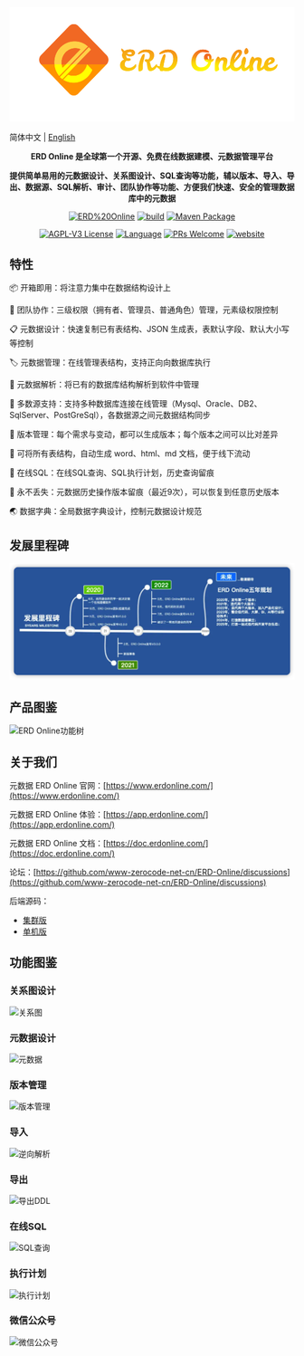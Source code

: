 ![Logo](img/logo.png)

简体中文 | [English](README.en-us.md)


<p align="center"><strong>ERD Online 是全球第一个开源、免费在线数据建模、元数据管理平台</strong></p>
<p align="center"><strong>提供简单易用的元数据设计、关系图设计、SQL查询等功能，辅以版本、导入、导出、数据源、SQL解析、审计、团队协作等功能、方便我们快速、安全的管理数据库中的元数据</strong></p>

<p align="center">
<a href="https://github.com/www-zerocode-net-cn/ERD-Online"><img alt="ERD%20Online" src="https://img.shields.io/badge/zerocode-ERD%20Online-brightgreen"></a>
<a href="https://github.com/www-zerocode-net-cn/ERD-Online/actions/workflows/ci.yml"><img alt="build" src="https://img.shields.io/github/actions/workflow/status/www-zerocode-net-cn/ERD-Online/ci.yml?branch=main&style=flat-square"></a>
<a href="https://mvnrepository.com/artifact/com.java2e/martin-extension-ncnb"><img alt="Maven Package" src="https://img.shields.io/maven-metadata/v?metadataUrl=https%3A%2F%2Frepo1.maven.org%2Fmaven2%2Fcom%2Fjava2e%2Fmartin-extension-ncnb%2Fmaven-metadata.xml"></a>
</p>

<p align="center">
<a href="https://github.com/www-zerocode-net-cn/ERD-Online/blob/master/LICENSE"><img src="https://img.shields.io/github/license/www-zerocode-net-cn/ERD-Online?style=flat-square" alt="AGPL-V3 License"></a>
<a href="https://www.typescriptlang.org"><img alt="Language" src="https://img.shields.io/badge/language-TypeScript-blue.svg?style=flat-square"></a>
<a href="https://github.com/www-zerocode-net-cn/ERD-Online/pulls"><img alt="PRs Welcome" src="https://img.shields.io/badge/PRs-Welcome-brightgreen.svg?style=flat-square"></a>
<a href="https://www.erdonline.com"><img alt="website" src="https://img.shields.io/static/v1?label=&labelColor=505050&message=website&color=0076D6&style=flat-square&logo=google-chrome&logoColor=0076D6"></a>
</p>

## 特性

📦 开箱即用：将注意力集中在数据结构设计上

🌱 团队协作：三级权限（拥有者、管理员、普通角色）管理，元素级权限控制

📋 元数据设计：快速复制已有表结构、JSON 生成表，表默认字段、默认大小写等控制

🏷 元数据管理：在线管理表结构，支持正向向数据库执行

🎨 元数据解析：将已有的数据库结构解析到软件中管理

📱 多数源支持：支持多种数据库连接在线管理（Mysql、Oracle、DB2、SqlServer、PostGreSql），各数据源之间元数据结构同步

📡 版本管理：每个需求与变动，都可以生成版本；每个版本之间可以比对差异

🎉 可将所有表结构，自动生成 word、html、md 文档，便于线下流动

💯 在线SQL：在线SQL查询、SQL执行计划，历史查询留痕

🧲 永不丢失：元数据历史操作版本留痕（最近9次），可以恢复到任意历史版本

🌏 数据字典：全局数据字典设计，控制元数据设计规范

## 发展里程碑

![milepost](img/milepost.png)

## 产品图鉴
![ERD Online功能树](https://user-images.githubusercontent.com/26294919/230535866-1936a1aa-099b-4b75-80ba-442c2c22cf55.png)

## 关于我们

元数据 ERD Online 官网：[https://www.erdonline.com/](https://www.erdonline.com/)

元数据 ERD Online 体验：[https://app.erdonline.com/](https://app.erdonline.com/)

元数据 ERD Online 文档：[https://doc.erdonline.com/](https://doc.erdonline.com/)

论坛：[https://github.com/www-zerocode-net-cn/ERD-Online/discussions](https://github.com/www-zerocode-net-cn/ERD-Online/discussions)

后端源码：
- [集群版](https://github.com/www-zerocode-net-cn/martin-framework)
- [单机版](https://gitee.com/MARTIN-88/erd-apis)

## 功能图鉴

### 关系图设计
![关系图](https://typora-1306557034.cos.ap-beijing.myqcloud.com/relation.png)

### 元数据设计
![元数据](https://typora-1306557034.cos.ap-beijing.myqcloud.com/table.png)

### 版本管理
![版本管理](https://typora-1306557034.cos.ap-beijing.myqcloud.com/version.png)

### 导入
![逆向解析](https://typora-1306557034.cos.ap-beijing.myqcloud.com/import.png)

### 导出
![导出DDL](https://typora-1306557034.cos.ap-beijing.myqcloud.com/export.png)

### 在线SQL
![SQL查询](https://typora-1306557034.cos.ap-beijing.myqcloud.com/query.png)

### 执行计划
![执行计划](https://typora-1306557034.cos.ap-beijing.myqcloud.com/explain.png)

### 微信公众号
![微信公众号](https://typora-1306557034.cos.ap-beijing.myqcloud.com/mp.jpg)

 
